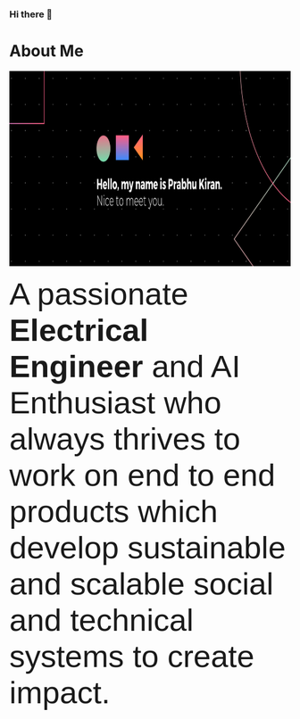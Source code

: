 ### Hi there 👋

# About Me

<p align="center">  <img width="1024" height="350" src="https://raw.githubusercontent.com/PrabhuKiran8790/PrabhuKiran8790/main/banner.png">  </p>

<span style="font-family:Sans-serif; font-size:56px;"> A passionate **Electrical Engineer** and AI Enthusiast who always thrives to work on end to end products which develop sustainable and scalable social and technical systems to create impact.</span>

